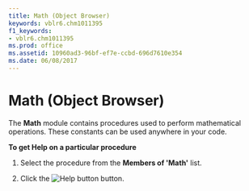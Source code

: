 ```yaml
---
title: Math (Object Browser)
keywords: vblr6.chm1011395
f1_keywords:
- vblr6.chm1011395
ms.prod: office
ms.assetid: 10960ad3-96bf-ef7e-ccbd-696d7610e354
ms.date: 06/08/2017
---
```



# Math (Object Browser)

The **Math** module contains procedures used to perform mathematical operations. These constants can be used anywhere in your code.

 **To get Help on a particular procedure**




1. Select the procedure from the **Members of 'Math'** list.
    
2. Click the 
![Help button](images/but_help_ZA01201583.gif) button.
    



